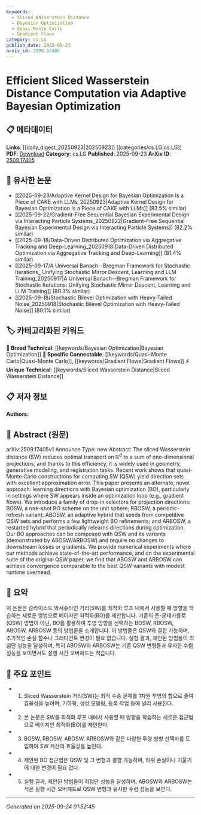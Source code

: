 ```yaml
---
keywords:
  - Sliced Wasserstein Distance
  - Bayesian Optimization
  - Quasi-Monte Carlo
  - Gradient Flows
category: cs.LG
publish_date: 2025-09-23
arxiv_id: 2509.17405
---
```


<!-- KEYWORD_LINKING_METADATA:
{
  "processed_timestamp": "2025-09-24T01:52:45.254177",
  "vocabulary_version": "1.0",
  "selected_keywords": [
    "Sliced Wasserstein Distance",
    "Bayesian Optimization",
    "Quasi-Monte Carlo",
    "Gradient Flows"
  ],
  "rejected_keywords": [],
  "similarity_scores": {
    "Sliced Wasserstein Distance": 0.8,
    "Bayesian Optimization": 0.75,
    "Quasi-Monte Carlo": 0.7,
    "Gradient Flows": 0.78
  },
  "extraction_method": "AI_prompt_based",
  "budget_applied": true,
  "candidates_json": {
    "candidates": [
      {
        "surface": "Sliced Wasserstein Distance",
        "canonical": "Sliced Wasserstein Distance",
        "aliases": [
          "SW"
        ],
        "category": "unique_technical",
        "rationale": "A specific distance metric used in optimal transport, relevant for linking to topics in geometry and generative modeling.",
        "novelty_score": 0.7,
        "connectivity_score": 0.65,
        "specificity_score": 0.9,
        "link_intent_score": 0.8
      },
      {
        "surface": "Bayesian Optimization",
        "canonical": "Bayesian Optimization",
        "aliases": [
          "BO"
        ],
        "category": "broad_technical",
        "rationale": "A widely applicable optimization technique, useful for linking to various machine learning and optimization contexts.",
        "novelty_score": 0.5,
        "connectivity_score": 0.85,
        "specificity_score": 0.7,
        "link_intent_score": 0.75
      },
      {
        "surface": "Quasi-Monte Carlo",
        "canonical": "Quasi-Monte Carlo",
        "aliases": [
          "QMC"
        ],
        "category": "specific_connectable",
        "rationale": "A method for numerical integration, relevant for linking to computational mathematics and simulation.",
        "novelty_score": 0.6,
        "connectivity_score": 0.7,
        "specificity_score": 0.8,
        "link_intent_score": 0.7
      },
      {
        "surface": "Gradient Flows",
        "canonical": "Gradient Flows",
        "aliases": [],
        "category": "specific_connectable",
        "rationale": "A concept in optimization and differential equations, useful for linking to mathematical modeling and analysis.",
        "novelty_score": 0.55,
        "connectivity_score": 0.75,
        "specificity_score": 0.85,
        "link_intent_score": 0.78
      }
    ],
    "ban_list_suggestions": [
      "method",
      "performance",
      "experiment"
    ]
  },
  "decisions": [
    {
      "candidate_surface": "Sliced Wasserstein Distance",
      "resolved_canonical": "Sliced Wasserstein Distance",
      "decision": "linked",
      "scores": {
        "novelty": 0.7,
        "connectivity": 0.65,
        "specificity": 0.9,
        "link_intent": 0.8
      }
    },
    {
      "candidate_surface": "Bayesian Optimization",
      "resolved_canonical": "Bayesian Optimization",
      "decision": "linked",
      "scores": {
        "novelty": 0.5,
        "connectivity": 0.85,
        "specificity": 0.7,
        "link_intent": 0.75
      }
    },
    {
      "candidate_surface": "Quasi-Monte Carlo",
      "resolved_canonical": "Quasi-Monte Carlo",
      "decision": "linked",
      "scores": {
        "novelty": 0.6,
        "connectivity": 0.7,
        "specificity": 0.8,
        "link_intent": 0.7
      }
    },
    {
      "candidate_surface": "Gradient Flows",
      "resolved_canonical": "Gradient Flows",
      "decision": "linked",
      "scores": {
        "novelty": 0.55,
        "connectivity": 0.75,
        "specificity": 0.85,
        "link_intent": 0.78
      }
    }
  ]
}
-->

# Efficient Sliced Wasserstein Distance Computation via Adaptive Bayesian Optimization

## 📋 메타데이터

**Links**: [[daily_digest_20250923|20250923]] [[categories/cs.LG|cs.LG]]
**PDF**: [Download](https://arxiv.org/pdf/2509.17405.pdf)
**Category**: cs.LG
**Published**: 2025-09-23
**ArXiv ID**: [2509.17405](https://arxiv.org/abs/2509.17405)

## 🔗 유사한 논문
- [[2025-09-23/Adaptive Kernel Design for Bayesian Optimization Is a Piece of CAKE with LLMs_20250923|Adaptive Kernel Design for Bayesian Optimization Is a Piece of CAKE with LLMs]] (83.5% similar)
- [[2025-09-22/Gradient-Free Sequential Bayesian Experimental Design via Interacting Particle Systems_20250922|Gradient-Free Sequential Bayesian Experimental Design via Interacting Particle Systems]] (82.2% similar)
- [[2025-09-18/Data-Driven Distributed Optimization via Aggregative Tracking and Deep-Learning_20250918|Data-Driven Distributed Optimization via Aggregative Tracking and Deep-Learning]] (81.4% similar)
- [[2025-09-17/A Universal Banach--Bregman Framework for Stochastic Iterations_ Unifying Stochastic Mirror Descent, Learning and LLM Training_20250917|A Universal Banach--Bregman Framework for Stochastic Iterations: Unifying Stochastic Mirror Descent, Learning and LLM Training]] (80.3% similar)
- [[2025-09-18/Stochastic Bilevel Optimization with Heavy-Tailed Noise_20250918|Stochastic Bilevel Optimization with Heavy-Tailed Noise]] (80.1% similar)

## 🏷️ 카테고리화된 키워드
**🧠 Broad Technical**: [[keywords/Bayesian Optimization|Bayesian Optimization]]
**🔗 Specific Connectable**: [[keywords/Quasi-Monte Carlo|Quasi-Monte Carlo]], [[keywords/Gradient Flows|Gradient Flows]]
**⚡ Unique Technical**: [[keywords/Sliced Wasserstein Distance|Sliced Wasserstein Distance]]

## 📋 저자 정보

**Authors:** 

## 📄 Abstract (원문)

arXiv:2509.17405v1 Announce Type: new 
Abstract: The sliced Wasserstein distance (SW) reduces optimal transport on $\mathbb{R}^d$ to a sum of one-dimensional projections, and thanks to this efficiency, it is widely used in geometry, generative modeling, and registration tasks. Recent work shows that quasi-Monte Carlo constructions for computing SW (QSW) yield direction sets with excellent approximation error. This paper presents an alternate, novel approach: learning directions with Bayesian optimization (BO), particularly in settings where SW appears inside an optimization loop (e.g., gradient flows). We introduce a family of drop-in selectors for projection directions: BOSW, a one-shot BO scheme on the unit sphere; RBOSW, a periodic-refresh variant; ABOSW, an adaptive hybrid that seeds from competitive QSW sets and performs a few lightweight BO refinements; and ARBOSW, a restarted hybrid that periodically relearns directions during optimization. Our BO approaches can be composed with QSW and its variants (demonstrated by ABOSW/ARBOSW) and require no changes to downstream losses or gradients. We provide numerical experiments where our methods achieve state-of-the-art performance, and on the experimental suite of the original QSW paper, we find that ABOSW and ARBOSW can achieve convergence comparable to the best QSW variants with modest runtime overhead.

## 📝 요약

이 논문은 슬라이스드 와서슈타인 거리(SW)를 최적화 루프 내에서 사용할 때 방향을 학습하는 새로운 방법으로 베이지안 최적화(BO)를 제안합니다. 기존의 준-몬테카를로(QSW) 방법이 아닌, BO를 활용하여 투영 방향을 선택하는 BOSW, RBOSW, ABOSW, ARBOSW 등의 방법론을 소개합니다. 이 방법들은 QSW와 결합 가능하며, 추가적인 손실 함수나 그래디언트 변경이 필요 없습니다. 실험 결과, 제안된 방법들이 최첨단 성능을 달성하며, 특히 ABOSW와 ARBOSW는 기존 QSW 변형들과 유사한 수렴 성능을 보이면서도 실행 시간 오버헤드는 적습니다.

## 🎯 주요 포인트

- 1. Sliced Wasserstein 거리(SW)는 최적 수송 문제를 1차원 투영의 합으로 줄여 효율성을 높이며, 기하학, 생성 모델링, 등록 작업 등에 널리 사용된다.
- 2. 본 논문은 SW를 최적화 루프 내에서 사용할 때 방향을 학습하는 새로운 접근법으로 베이지안 최적화(BO)를 제안한다.
- 3. BOSW, RBOSW, ABOSW, ARBOSW와 같은 다양한 투영 방향 선택자를 도입하여 SW 계산의 효율성을 높인다.
- 4. 제안된 BO 접근법은 QSW 및 그 변형과 결합 가능하며, 하위 손실이나 기울기에 대한 변경이 필요 없다.
- 5. 실험 결과, 제안된 방법들이 최첨단 성능을 달성하며, ABOSW와 ARBOSW는 적은 실행 시간 오버헤드로 QSW 변형과 유사한 수렴 성능을 보인다.


---

*Generated on 2025-09-24 01:52:45*